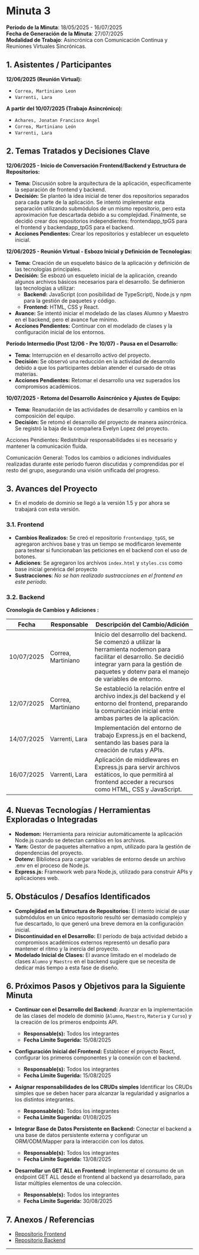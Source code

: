 # Minuta 3

**Período de la Minuta**: 18/05/2025 - 16/07/2025  
**Fecha de Generación de la Minuta**: 27/07/2025  
**Modalidad de Trabajo**: Asincrónica con Comunicación Continua y Reuniones Virtuales Sincrónicas.

## 1. Asistentes / Participantes

**12/06/2025 (Reunión Virtual):**

- `Correa, Martiniano Leon`
- `Varrenti, Lara`

**A partir del 10/07/2025 (Trabajo Asincrónico):**

- `Achares, Jonatan Francisco Angel`
- `Correa, Martiniano León`
- `Varrenti, Lara`

## **2. Temas Tratados y Decisiones Clave**

**12/06/2025 - Inicio de Conversación Frontend/Backend y Estructura de Repositorios:**

- **Tema:** Discusión sobre la arquitectura de la aplicación, específicamente la separación de frontend y backend.
- **Decisión:** Se planteó la idea inicial de tener dos repositorios separados para cada parte de la aplicación. Se intentó implementar esta separación utilizando submódulos de un mismo repositorio, pero esta aproximación fue descartada debido a su complejidad. Finalmente, se decidió crear dos repositorios independientes: frontendapp_tpGS para el frontend y backendapp_tpGS para el backend.
- **Acciones Pendientes:** Crear los repositorios y establecer un esqueleto inicial.

**12/06/2025 - Reunión Virtual - Esbozo Inicial y Definición de Tecnologías:**

- **Tema:** Creación de un esqueleto básico de la aplicación y definición de las tecnologías principales.
- **Decisión:** Se esbozó un esqueleto inicial de la aplicación, creando algunos archivos básicos necesarios para el desarrollo. Se definieron las tecnologías a utilizar:
  - **Backend:** JavaScript (con posibilidad de TypeScript), Node.js y npm para la gestión de paquetes y código.
  - **Frontend:** HTML, CSS y React.
- **Avance:** Se intentó iniciar el modelado de las clases Alumno y Maestro en el backend, pero el avance fue mínimo.
- **Acciones Pendientes:** Continuar con el modelado de clases y la configuración inicial de los entornos.

**Período Intermedio (Post 12/06 - Pre 10/07) - Pausa en el Desarrollo:**

- **Tema:** Interrupción en el desarrollo activo del proyecto.
- **Decisión:** Se observó una reducción en la actividad de desarrollo debido a que los participantes debían atender el cursado de otras materias.
- **Acciones Pendientes:** Retomar el desarrollo una vez superados los compromisos académicos.

**10/07/2025 - Retoma del Desarrollo Asincrónico y Ajustes de Equipo:**

- **Tema:** Reanudación de las actividades de desarrollo y cambios en la composición del equipo.
- **Decisión:** Se retomó el desarrollo del proyecto de manera asincrónica. Se registró la baja de la compañera Evelyn Lopez del proyecto.

Acciones Pendientes: Redistribuir responsabilidades si es necesario y mantener la comunicación fluida.

Comunicación General: Todos los cambios o adiciones individuales realizadas durante este período fueron discutidas y comprendidas por el resto del grupo, asegurando una visión unificada del progreso.

## 3. Avances del Proyecto

- En el modelo de dominio se llegó a la versión 1.5 y por ahora se trabajará con esta versión.

### 3.1. Frontend

- **Cambios Realizados:**
  Se creó el repositorio `frontendapp_tpGS`, se agregaron archivos base y tras un tiempo se modificaron levemente para testear si funcionaban las peticiones en el backend con el uso de botones.
- **Adiciones**: Se agregaron los archivos `index.html` y `styles.css` como base inicial genérica del proyecto
- **Sustracciones**: _No se han realizado sustracciones en el frontend en este período._

### 3.2. Backend

**Cronología de Cambios y Adiciones :**

| Fecha      | Responsable        | Descripción del Cambio/Adición                                                                                                                                                                                      |
| ---------- | ------------------ | ------------------------------------------------------------------------------------------------------------------------------------------------------------------------------------------------------------------- |
| 10/07/2025 | Correa, Martiniano | Inicio del desarrollo del backend. Se comenzó a utilizar la herramienta nodemon para facilitar el desarrollo. Se decidió integrar yarn para la gestión de paquetes y dotenv para el manejo de variables de entorno. |
| 12/07/2025 | Correa, Martiniano | Se estableció la relación entre el archivo index.js del backend y el entorno del frontend, preparando la comunicación inicial entre ambas partes de la aplicación.                                                  |
| 14/07/2025 | Varrenti, Lara     | Implementación del entorno de trabajo Express.js en el backend, sentando las bases para la creación de rutas y APIs.                                                                                                |
| 16/07/2025 | Varrenti, Lara     | Aplicación de middlewares en Express.js para servir archivos estáticos, lo que permitirá al frontend acceder a recursos como HTML, CSS y JavaScript.                                                                |

## 4. Nuevas Tecnologías / Herramientas Exploradas o Integradas

- **Nodemon:** Herramienta para reiniciar automáticamente la aplicación Node.js cuando se detectan cambios en los archivos.
- **Yarn:** Gestor de paquetes alternativo a npm, utilizado para la gestión de dependencias del proyecto.
- **Dotenv:** Biblioteca para cargar variables de entorno desde un archivo .env en el proceso de Node.js.
- **Express.js:** Framework web para Node.js, utilizado para construir APIs y aplicaciones web.

## 5. Obstáculos / Desafíos Identificados

- **Complejidad en la Estructura de Repositorios:** El intento inicial de usar submódulos en un único repositorio resultó ser demasiado complejo y fue descartado, lo que generó una breve demora en la configuración inicial.
- **Discontinuidad en el Desarrollo:** El período de baja actividad debido a compromisos académicos externos representó un desafío para mantener el ritmo y la inercia del proyecto.
- **Modelado Inicial de Clases:** El avance limitado en el modelado de clases `Alumno` y `Maestro` en el backend sugiere que se necesita de dedicar más tiempo a esta fase de diseño.

## 6. Próximos Pasos y Objetivos para la Siguiente Minuta

- **Continuar con el Desarrollo del Backend:** Avanzar en la implementación de las clases del modelo de dominio (`Alumno`, `Maestro`, `Materia` y `Curso`) y la creación de los primeros endpoints API.

  - **Responsable(s):** Todos los integrantes
  - **Fecha Límite Sugerida:** 15/08/2025

- **Configuración Inicial del Frontend:** Establecer el proyecto React, configurar los primeros componentes y la conexión con el backend.

  - **Responsable(s):** Todos los integrantes
  - **Fecha Límite Sugerida:** 15/08/2025

- **Asignar responsabilidades de los CRUDs simples** Identificar los CRUDs simples que se deben hacer para alcanzar la regularidad y asignarlos a los distintos integrantes.

  - **Responsable(s):** Todos los integrantes
  - **Fecha Límite Sugerida:** 01/08/2025

- **Integrar Base de Datos Persistente en Backend:** Conectar el backend a una base de datos persistente externa y configurar un ORM/ODM/Mapper para la interacción con los datos.

  - **Responsable(s):** Todos los integrantes
  - **Fecha Límite Sugerida:** 13/08/2025

- **Desarrollar un GET ALL en Frontend:** Implementar el consumo de un endpoint GET ALL desde el frontend al backend ya desarrollado, para listar múltiples elementos de una colección.
  - **Responsable(s):** Todos los integrantes
  - **Fecha Límite Sugerida:** 30/08/2025

## 7. Anexos / Referencias

- [Repositorio Frontend](https://github.com/MartinianoLeonCorrea/frontndapp_tpGS)
- [Repositorio Backend](https://github.com/MartinianoLeonCorrea/backendapp_tpGS)

---

